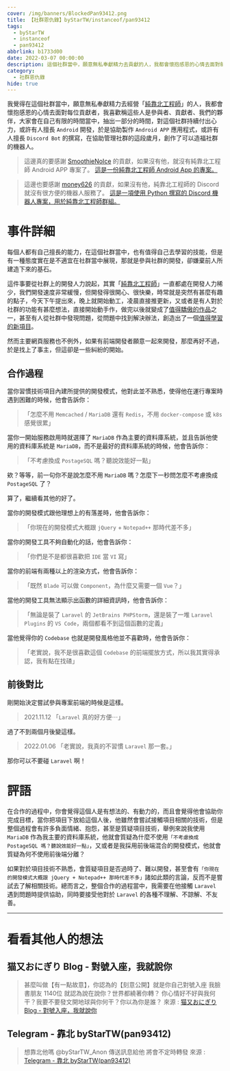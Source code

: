 ```yaml
---
cover: /img/banners/BlockedPan93412.png
title: 【社群恩仇錄】byStarTW/instanceof/pan93412
tags:
  - byStarTW
  - instanceof
  - pan93412
abbrlink: b1733d00
date: 2022-03-07 00:00:00
description: 這個社群當中，願意無私奉獻精力去貢獻的人，我都會懷抱感恩的心情去面對每位貢獻者，我喜歡稱這些人是參與者、貢獻者、我們的夥伴，除了一些例外 ...
category:
  - 社群恩仇錄
hide: true
---
```


我覺得在這個社群當中，願意無私奉獻精力去經營「[純靠北工程師](https://init.enginner)」的人，我都會懷抱感恩的心情去面對每位貢獻者，我喜歡稱這些人是參與者、貢獻者、我們的夥伴，大家會在自己有限的時間當中，抽出一部分的時間，對這個社群持續付出心力，或許有人擅長 `Android` 開發，於是協助製作 `Android APP` 應用程式，或許有人擅長 `Discord Bot` 的撰寫，在協助管理社群的這段歲月，創作了可以造福社群的機器人。

> 這邊真的要感謝 [SmoothieNoIce](https://github.com/SmoothieNoIce) 的貢獻，如果沒有他，就沒有純靠北工程師 Android APP 專案了。
> [這是一份純靠北工程師 Android App 的專案。](https://github.com/init-engineer/init.engineer-Android-App)

> 這邊也要感謝 [money626](https://github.com/money626) 的貢獻，如果沒有他，純靠北工程師的 Discord 就沒有很方便的機器人服務了。
> [這是一項使用 Python 撰寫的 Discord 機器人專案，用於純靠北工程師群組。](https://github.com/init-engineer/init.engineer-Discord-Python-Bot)

# 事件詳細

每個人都有自己擅長的能力，在這個社群當中，也有值得自己去學習的技能，但是有一種態度實在是不適宜在社群當中展現，那就是參與社群的開發，卻嫌棄前人所建造下來的基石。

這件事要從社群上的開發人力說起，其實「[純靠北工程師](https://init.enginner)」一直都處在開發人力稀少，我們開發速度非常緩慢，但開發得很開心、很快樂，時常就是突然有甚麼有趣的點子，今天下午提出來，晚上就開始動工，凌晨直接推更新，又或者是有人對於社群的功能有甚麼想法，直接開始動手作，做完以後就變成了[值得驕傲的作品](https://github.com/init-engineer/init.engineer-Android-App)之一，甚至有人從社群中發現問題，從問題中找到解決辦法，創造出了一個[值得學習的新項目](https://haer0248.me/635/)。

然而主要網頁服務也不例外，如果有前端開發者願意一起來開發，那麼再好不過，於是找上了事主，但這卻是一些糾紛的開始。

## 合作過程

當你習慣技術項目內建所提供的開發模式，他對此並不熟悉，使得他在運行專案時遇到困難的時候，他會告訴你：
>「怎麼不用 `Memcached` / `MariaDB` 還有 `Redis`，不用 `docker-compose` 或 `k8s` 感覺很累」

當你一開始服務啟用時就選擇了 `MariaDB` 作為主要的資料庫系統，並且告訴他使用的資料庫系統是 `MariaDB`，而不是最好的資料庫系統的時候，他會告訴你：
>「不考慮換成 `PostageSQL` 嗎？聽說效能好一點」

欸？等等，前一句你不是說怎麼不用 `MariaDB` 嗎？怎麼下一秒問怎麼不考慮換成 `PostageSQL` 了？

算了，繼續看其他的好了。

當你的開發模式跟他理想上的有落差時，他會告訴你：
>「你現在的開發模式大概跟 `jQuery` + `Notepad++` 那時代差不多」

當你的開發工具不夠自動化的話，他會告訴你：
>「你們是不是都很喜歡把 `IDE` 當 `VI` 寫」

當你的前端有兩種以上的渲染方式，他會告訴你：
>「既然 `Blade` 可以做 `Component`，為什麼又需要一個 `Vue`？」

當他的開發工具無法顯示出函數的詳細資訊時，他會告訴你：
>「無論是裝了 `Laravel` 的 `JetBrains PHPStorm`，還是裝了一堆 `Laravel Plugins` 的 `VS Code`，兩個都看不到這個函數的定義」

當他覺得你的 `Codebase` 也就是開發風格他並不喜歡時，他會告訴你：
>「老實說，我不是很喜歡這個 `Codebase` 的前端擺放方式，所以我其實得承認，我有點在找碴」

## 前後對比

剛開始決定嘗試參與專案前端的時候是這樣。

> 2021.11.12
>「`Laravel` 真的好方便⋯」

過了不到兩個月後變這樣。

> 2022.01.06
>「老實說，我真的不習慣 `Laravel` 那一套。」

那你可以不要碰 `Laravel` 啊！

# 評語

在合作的過程中，你會覺得這個人是有想法的、有動力的，而且會覺得他會協助你完成目標，當你把項目下放給這個人後，他雖然會嘗試接觸項目相關的技術，但是整個過程會有許多負面情緒、抱怨，甚至是質疑項目技術，舉例來說我使用 `MariaDB` 作為我主要的資料庫系統，他就會質疑為什麼不使用`「不考慮換成 PostageSQL 嗎？聽說效能好一點」`，又或者是我採用前後端混合的開發模式，他就會質疑為何不使用前後端分離？

如果對於項目技術不熟悉，會質疑項目是否過時了、難以開發，甚至會有`「你現在的開發模式大概跟 jQuery + Notepad++ 那時代差不多」`諸如此類的言論，反而不是嘗試去了解相關技術。總而言之，整個合作的過程當中，我需要在他接觸 `Laravel` 遇到問題時提供協助，同時要接受他對於 `Laravel` 的各種不理解、不諒解、不友善。

---

# 看看其他人的想法

## 猫又おにぎり Blog - 對號入座，我就說你
> 甚麼叫做【有一點故意】，你認為的【刻意公開】就是你自己對號入座
> 我臉書朋友 1140位 就認為說在說你？世界都繞著你轉？
> 你心情好不好與我何干？我要不要發文開地球與你何干？你以為你是誰？
> 來源 : [猫又おにぎり Blog - 對號入座，我就說你](https://haer0248.me/451/)

## Telegram - 靠北 byStarTW(pan93412)
> 想靠北他嗎
> @byStarTW_Anon 傳送訊息給他
> 將會不定時轉發
> 來源 : [Telegram - 靠北 byStarTW(pan93412)](https://t.me/s/bystartw/)
